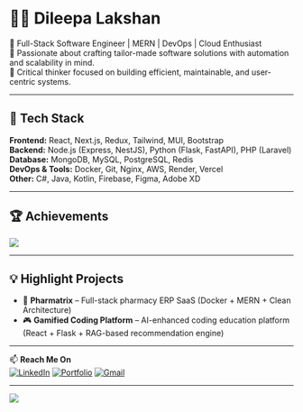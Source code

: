 # 👨‍💻 Dileepa Lakshan

🚀 Full-Stack Software Engineer | MERN | DevOps | Cloud Enthusiast  
🎯 Passionate about crafting tailor-made software solutions with automation and scalability in mind.  
🧠 Critical thinker focused on building efficient, maintainable, and user-centric systems.

---

## 🧩 Tech Stack

**Frontend:** React, Next.js, Redux, Tailwind, MUI, Bootstrap  
**Backend:** Node.js (Express, NestJS), Python (Flask, FastAPI), PHP (Laravel)  
**Database:** MongoDB, MySQL, PostgreSQL, Redis  
**DevOps & Tools:** Docker, Git, Nginx, AWS, Render, Vercel  
**Other:** C#, Java, Kotlin, Firebase, Figma, Adobe XD  

---

## 🏆 Achievements
![](https://github-profile-trophy.vercel.app/?username=DileepLakshan141&theme=onedark&no-frame=true&margin-w=10)

---

## 💡 Highlight Projects

- 🧾 **Pharmatrix** – Full-stack pharmacy ERP SaaS (Docker + MERN + Clean Architecture)  
- 🎮 **Gamified Coding Platform** – AI-enhanced coding education platform (React + Flask + RAG-based recommendation engine)

---

📫 **Reach Me On**  
[![LinkedIn](https://img.shields.io/badge/LinkedIn-0A66C2?style=for-the-badge&logo=linkedin&logoColor=white)](https://linkedin.com/in/dileep-lakshan)
[![Portfolio](https://img.shields.io/badge/Portfolio-%23000000.svg?style=for-the-badge&logo=vercel&logoColor=white)](#)
[![Gmail](https://img.shields.io/badge/Gmail-D14836?style=for-the-badge&logo=gmail&logoColor=white)](mailto:dileeplakshan141@gmail.com)

---

![](https://visitcount.itsvg.in/api?id=DileepLakshan141&icon=0&color=0)
